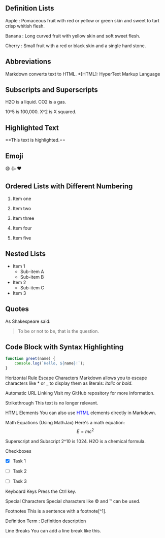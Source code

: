 ## Definition Lists

Apple
:   Pomaceous fruit with red or yellow or green skin and sweet to tart crisp whitish flesh.

Banana
:   Long curved fruit with yellow skin and soft sweet flesh.

Cherry
:   Small fruit with a red or black skin and a single hard stone.

## Abbreviations

Markdown converts text to HTML.
*[HTML]: HyperText Markup Language

## Subscripts and Superscripts

H2O is a liquid.
CO2 is a gas.

10^5 is 100,000.
X^2 is X squared.

## Highlighted Text

==This text is highlighted.==

## Emoji

:smile: :thumbsup: :heart:

## Ordered Lists with Different Numbering

1. Item one
2. Item two
3. Item three

4. Item four
5. Item five

## Nested Lists

- Item 1
  - Sub-item A
  - Sub-item B
- Item 2
  - Sub-item C
- Item 3

## Quotes

As Shakespeare said:
> To be or not to be, that is the question.

## Code Block with Syntax Highlighting

```javascript
function greet(name) {
    console.log(`Hello, ${name}!`);
}
```

Horizontal Rule
Escape Characters
Markdown allows you to escape characters like * or _ to display them as literals: *italic* or _bold_.

Automatic URL Linking
Visit my GitHub repository for more information.

Strikethrough
This text is no longer relevant.

HTML Elements
You can also use <span style="color: blue;">HTML</span> elements directly in Markdown.

Math Equations (Using MathJax)
Here's a math equation: 
$$E=mc^2$$

Superscript and Subscript
2^10 is 1024.
H2O is a chemical formula.

Checkboxes
- [x] Task 1
- [ ] Task 2
- [ ] Task 3


Keyboard Keys
Press the Ctrl key.

Special Characters
Special characters like © and ™ can be used.

Footnotes
This is a sentence with a footnote[^1].

Definition Term
: Definition description

Line Breaks
You can add a line break
like this.
